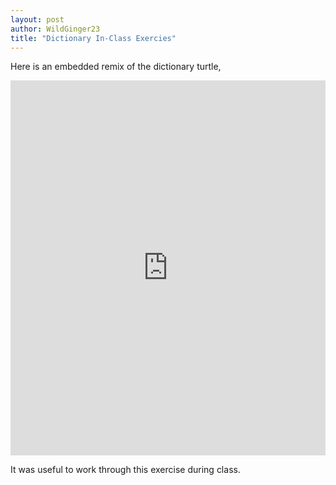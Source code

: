 ```yaml
---
layout: post
author: WildGinger23
title: "Dictionary In-Class Exercies"
---
```


Here is an embedded remix of the dictionary turtle,

<iframe src="https://trinket.io/embed/python3/e95f624216" width="100%" height="600" frameborder="0" marginwidth="0" marginheight="0" allowfullscreen></iframe>

It was useful to work through this exercise during class.
